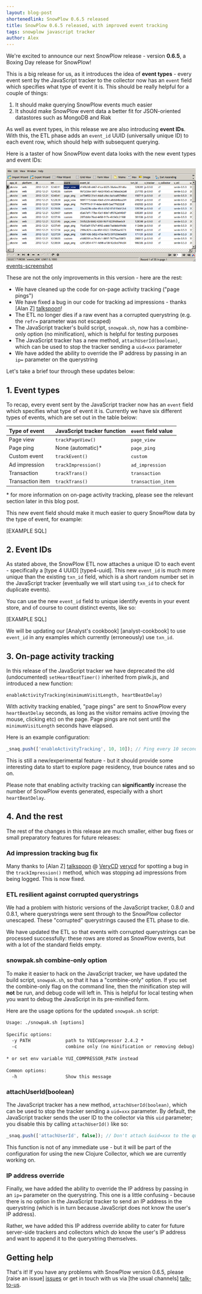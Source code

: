 ```yaml
---
layout: blog-post
shortenedlink: SnowPlow 0.6.5 released
title: SnowPlow 0.6.5 released, with improved event tracking
tags: snowplow javascript tracker
author: Alex
---
```


We're excited to announce our next SnowPlow release - version **0.6.5**, a Boxing Day release for SnowPlow!

This is a big release for us, as it introduces the idea of **event types** - every event sent by the JavaScript tracker to the collector now has an `event` field which specifies what type of event it is. This should be really helpful for a couple of things:

1. It should make querying SnowPlow events much easier
2. It should make SnowPlow event data a better fit for JSON-oriented datastores such as MongoDB and Riak

As well as event types, in this release we are also introducing **event IDs**. With this, the ETL phase adds an `event_id` UUID (universally unique ID) to each event row, which should help with subsequent querying.

Here is a taster of how SnowPlow event data looks with the new event types and event IDs:

![events-screenshot] [events-screenshot]

These are not the only improvements in this version - here are the rest:

* We have cleaned up the code for on-page activity tracking ("page pings")
* We have fixed a bug in our code for tracking ad impressions - thanks [Alan Z] [talkspoon]!
* The ETL no longer dies if a raw event has a corrupted querystring (e.g. the `refr=` parameter was not escaped)
* The JavaScript tracker's build script, `snowpak.sh`, now has a combine-only option (no minification), which is helpful for testing purposes
* The JavaScript tracker has a new method, `attachUserId(boolean)`, which can be used to stop the tracker sending a `uid=xxx` parameter
* We have added the ability to override the IP address by passing in an `ip=` parameter on the querystring

Let's take a brief tour through these updates below:

<!--more-->

## 1. Event types

To recap, every event sent by the JavaScript tracker now has an `event` field which specifies what type of event it is. Currently we have six different types of events, which are set out in the table below:

| Type of event    | JavaScript tracker function | `event` field value |
|:-----------------|:----------------------------|:--------------------|
| Page view        | `trackPageView()`           | `page_view`         |
| Page ping        | None (automatic)*           | `page_ping`         |
| Custom event     | `trackEvent()`              | `custom`            |
| Ad impression    | `trackImpression()`         | `ad_impression`     |
| Transaction      | `trackTrans()`              | `transaction`       |
| Transaction item | `trackTrans()`              | `transaction_item`  |

\* for more information on on-page activity tracking, please see the relevant section later in this blog post.

This new event field should make it much easier to query SnowPlow data by the type of event, for example:

[EXAMPLE SQL]

## 2. Event IDs

As stated above, the SnowPlow ETL now attaches a unique ID to each event - specifically a [type 4 UUID] [type4-uuid]. This new `event_id` is much more unique than the existing `txn_id` field, which is a short random number set in the JavaScript tracker (eventually we will start using `txn_id` to check for duplicate events).

You can use the new `event_id` field to unique identify events in your event store, and of course to count distinct events, like so:

[EXAMPLE SQL]

We will be updating our [Analyst's cookbook] [analyst-cookbook] to use `event_id` in any examples which currently (erroneously) use `txn_id`.

## 3. On-page activity tracking

In this release of the JavaScript tracker we have deprecated the old (undocumented) `setHeartBeatTimer()` inherited from piwik.js, and introduced a new function:

    enableActivityTracking(minimumVisitLength, heartBeatDelay)

With activity tracking enabled, "page pings" are sent to SnowPlow every `heartBeatDelay` seconds, as long as the visitor remains active (moving the mouse, clicking etc) on the page. Page pings are not sent until the `minimumVisitLength` seconds have elapsed.

Here is an example configuration:

```javascript
_snaq.push(['enableActivityTracking', 10, 10]); // Ping every 10 seconds after 10 seconds
```

This is still a new/experimental feature - but it should provide some interesting data to start to explore page residency, true bounce rates and so on.

Please note that enabling activity tracking can **significantly** increase the number of SnowPlow events generated, especially with a short `heartBeatDelay`.

## 4. And the rest

The rest of the changes in this release are much smaller, either bug fixes or small preparatory features for future releases:

### Ad impression tracking bug fix

Many thanks to [Alan Z] [talkspoon] @ [VeryCD] [verycd] for spotting a bug in the `trackImpression()` method, which was stopping ad impressions from being logged. This is now fixed.

### ETL resilient against corrupted querystrings

We had a problem with historic versions of the JavaScript tracker, 0.8.0 and 0.8.1, where querystrings were sent through to the SnowPlow collector unescaped. These "corrupted" querystrings caused the ETL phase to die.

We have updated the ETL so that events with corrupted querystrings can be processed successfully: these rows are stored as SnowPlow events, but with a lot of the standard fields empty.

### snowpak.sh combine-only option

To make it easier to hack on the JavaScript tracker, we have updated the build script, `snowpak.sh`, so that it has a "combine-only" option. If you set the combine-only flag on the command line, then the minification step will **not** be run, and debug code will left in. This is helpful for local testing when you want to debug the JavaScript in its pre-minified form.

Here are the usage options for the updated `snowpak.sh` script:

    Usage: ./snowpak.sh [options]

    Specific options:
      -y PATH             path to YUICompressor 2.4.2 *
      -c                  combine only (no minification or removing debug)

    * or set env variable YUI_COMPRESSOR_PATH instead

    Common options:
      -h                  Show this message

### attachUserId(boolean)

The JavaScript tracker has a new method, `attachUserId(boolean)`, which can be used to stop the tracker sending a `uid=xxx` parameter. By default, the JavaScript tracker sends the user ID to the collector via this `uid` parameter; you disable this by calling `attachUserId()` like so:

```javascript
_snaq.push(['attachUserId', false]); // Don't attach &uid=xxx to the querystring
```

This function is not of any immediate use - but it will be part of the configuration for using the new Clojure Collector, which we are currently working on.

### IP address override

Finally, we have added the ability to override the IP address by passing in an `ip=` parameter on the querystring. This one is a little confusing - because there is no option in the JavaScript tracker to send an IP address in the querystring (which is in turn because JavaScript does not know the user's IP address).

Rather, we have added this IP address override ability to cater for future server-side trackers and collectors which _do_ know the user's IP address and want to append it to the querystring themselves.

## Getting help

That's it! If you have any problems with SnowPlow version 0.6.5, please [raise an issue] [issues] or get in touch with us via [the usual channels] [talk-to-us].

[events-screenshot]: /static/img/blog/2012/event_and_event_id_fields.png
[talkspoon]: https://github.com/talkspoon
[verycd]: http://www.verycd.com

[analysts-cookbook]: xxx

[issues]: https://github.com/snowplow/snowplow/issues
[talk-to-us]: https://github.com/snowplow/snowplow/wiki/Talk-to-us